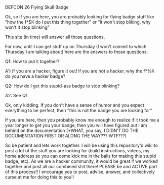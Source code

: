 DEFCON 26 Flying Skull Badge

Ok, so if you are here, you are probably looking for flying badge stuff like "how the f*$K do I put this thing together" or "it won't stop bliking, why won't it stop blinking"

This site (in time) will answer all those questions.

For now, until I can get stuff up on Thursday (I won't commit to which Thursday I am talking about) here are the answers to those questions:

Q1: How to put it together?

A1: If you are a hacker, figure it out!  If you are not a hacker, why the f*%K do you have a hacker badge? 


Q2: How do I get this stupid-ass badge to stop blinking?

A2: See Q1

Ok, only kidding.  If you don't have a sense of humor and you expect everything to be perfect, then "this is not the badge you are looking for" <virtual hand swipe>

If you are here, then you probably know me enough to realize if it took me a year longer to get you your badge, then you will have figured out I am behind on the documentation (*WHAT, you say, I DIDN'T DO THE DOCUMENTATION FIRST OR ALONG THE WAY???  WTF???)

So be patient and lets work together.  I will be using this repository's wiki to post a lot of the stuff you are looking for (build instructions, videos, my home address so you can come kick me in the balls for making this stupid badge, etc).  As we are a hacker community, it would be great if we worked together and post all our combined shit there!  PLEASE be and ACTIVE part of this process!!  I encourage you to post, advise, answer, and collectively curse at me for doing this to you!!

